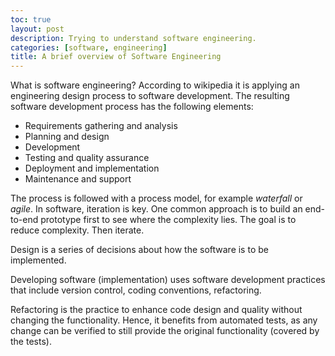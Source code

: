 ```yaml
---
toc: true
layout: post
description: Trying to understand software engineering.
categories: [software, engineering]
title: A brief overview of Software Engineering
---
```


What is software engineering? According to wikipedia it is applying an engineering design process  to software development. The resulting software development process has the following elements:

- Requirements gathering and analysis
- Planning and design
- Development
- Testing and quality assurance
- Deployment and implementation
- Maintenance and support

The process is followed with a process model, for example _waterfall_ or _agile_. In software, iteration is key. One common approach is to build an end-to-end prototype first to see where the complexity lies. The goal is to reduce complexity. Then iterate.

Design is a series of decisions about how the software is to be implemented.

Developing software (implementation) uses software development practices that include version control, coding conventions, refactoring.

Refactoring is the practice to enhance code design and quality without changing the functionality. Hence, it benefits from automated tests, as any change can be verified to still provide the original functionality (covered by the tests).


